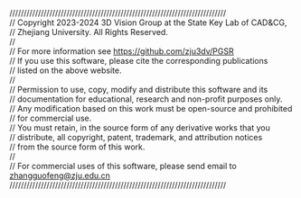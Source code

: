 ////////////////////////////////////////////////////////////////////////////  
// Copyright 2023-2024 3D Vision Group at the State Key Lab of CAD&CG,   
// Zhejiang University. All Rights Reserved.  
//  
// For more information see <https://github.com/zju3dv/PGSR>  
// If you use this software, please cite the corresponding publications    
// listed on the above website.  
//  
// Permission to use, copy, modify and distribute this software and its  
// documentation for educational, research and non-profit purposes only.  
// Any modification based on this work must be open-source and prohibited  
// for commercial use.  
// You must retain, in the source form of any derivative works that you  
// distribute, all copyright, patent, trademark, and attribution notices  
// from the source form of this work.  
//   
// For commercial uses of this software, please send email to zhangguofeng@zju.edu.cn  
////////////////////////////////////////////////////////////////////////////